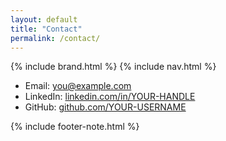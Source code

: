 ```yaml
---
layout: default
title: "Contact"
permalink: /contact/
---
```


{% include brand.html %}
{% include nav.html %}

- Email: [you@example.com](mailto:you@example.com)  
- LinkedIn: [linkedin.com/in/YOUR-HANDLE](https://linkedin.com/in/YOUR-HANDLE)  
- GitHub: [github.com/YOUR-USERNAME](https://github.com/YOUR-USERNAME)

{% include footer-note.html %}

